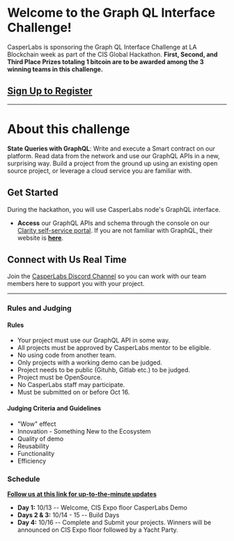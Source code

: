# Welcome to the Graph QL Interface Challenge!

CasperLabs is sponsoring the Graph QL Interface Challenge at LA Blockchain week as part of the CIS Global Hackathon. **First, Second, and Third Place Prizes totaling 1 bitcoin are to be awarded among the 3 winning teams in this challenge.**
## [Sign Up to Register](https://medium.com/casperlabs)

***
# About this challenge
**State Queries with GraphQL**:  Write and execute a Smart contract on our platform. Read data from the network and use our GraphQL APIs in a new, surprising way. Build a project from the ground up using an existing open source project, or leverage a cloud service you are familiar with.

## Get Started
During the hackathon, you will use CasperLabs node's GraphQL interface. 
* **Access** our GraphQL APIs and schema through the console on our [Clarity self-service portal](https://clarity.casperlabs.io/#/). If you are not familiar with GraphQL, their website is [**here**](https://graphql.org).
 
## Connect with Us Real Time
Join the [CasperLabs Discord Channel](https://discord.gg/n9bBs8W) so you can work with our team members here to support you with your project.
 
***
### Rules and Judging
#### Rules
- Your project must use our GraphQL API in some way.
- All projects must be approved by CasperLabs mentor to be eligible.
- No using code from another team.
- Only projects with a working demo can be judged.
- Project needs to be public (Gituhb, Gitlab etc.) to be judged.
- Project must be OpenSource.
- No CasperLabs staff may participate.
- Must be submitted on or before Oct 16. 

#### Judging Criteria and Guidelines
* "Wow" effect
* Innovation - Something New to the Ecosystem
* Quality of demo
* Reusability
* Functionality
* Efficiency

### Schedule
[**Follow us at this link for up-to-the-minute updates**](https://medium.com/casperlabs)

* **Day 1:** 10/13 -- Welcome, CIS Expo floor CasperLabs Demo 
* **Days 2 & 3:** 10/14 - 15 -- Build Days 
* **Day 4:** 10/16 -- Complete and Submit your projects. Winners will be announced on CIS Expo floor followed by a Yacht Party.